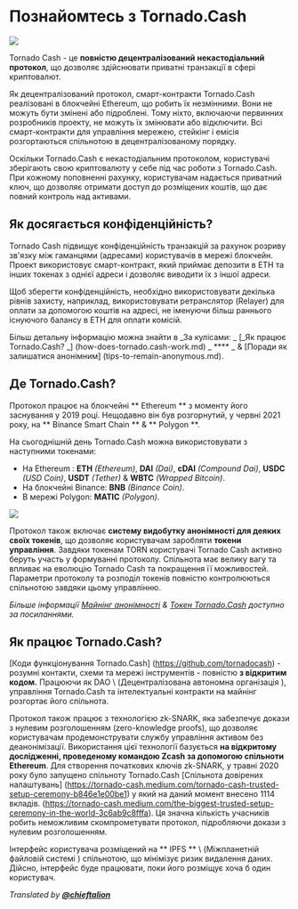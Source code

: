 # Познайомтесь з Tornado.Cash

![](.gitbook/assets/image.png)

Tornado Cash - це **повністю децентралізований** **некастодіальний** **протокол**, що дозволяє здійснювати приватні транзакції в сфері криптовалют.

Як децентралізований протокол, смарт-контракти Tornado.Cash реалізовані в блокчейні Ethereum, що робить їх незмінними. Вони не можуть бути змінені або підроблені. Тому ніхто, включаючи первинних розробників проекту, не можуть їх змінювати або відключити. Всі смарт-контракти для управління мережею, стейкінг і емісія розгортаються спільнотою в децентралізованому порядку.

Оскільки Tornado.Cash є некастодіальним протоколом, користувачі зберігають свою криптовалюту у себе під час роботи з Tornado.Cash. При кожному поповненні рахунку, користувачам надається приватний ключ, що дозволяє отримати доступ до розміщених коштів, що дає повний контроль над активами.

## Як досягається конфіденційність?

Tornado Cash підвищує конфіденційність транзакцій за рахунок розриву зв'язку між гаманцями (адресами) користувачів в мережі блокчейн. Проект використовує смарт-контракт, який приймає депозити в ETH та інших токенах з однієї адреси і дозволяє виводити їх з іншої адреси.

Щоб зберегти конфіденційність, необхідно використовувати декілька рівнів захисту, наприклад, використовувати ретранслятор (Relayer) для оплати за допомогою коштів на адресі, не іменуючи більш раннього існуючого балансу в ETH для оплати комісій.

Більш детальну інформацію можна знайти в _За кулісами: _ [_Як працює Tornado.Cash? _] (how-does-tornado.cash-work.md) _ **** _ & [Поради як залишатися анонімним] (tips-to-remain-anonymous.md).

## Де Tornado.Cash?

Протокол працює на блокчейні ** Ethereum ** з моменту його заснування у 2019 році. Нещодавно він був розгорнутий, у червні 2021 року, на ** Binance Smart Chain ** & ** Polygon **.

На сьогоднішній день Tornado.Cash можна використовувати з наступними токенами:

* На Ethereum : **ETH** _\(Ethereum\)_, **DAI** _\(Dai\)_, **cDAI** _\(Compound Dai\)_, **USDC** _\(USD Coin\)_, **USDT** _\(Tether\)_ & **WBTC** _\(Wrapped Bitcoin\)_.
* На блокчейні Binance: **BNB** _\(Binance Coin\)_.
* В мережі Polygon: **MATIC** _\(Polygon\)_.

![](.gitbook/assets/non-custodial-anonymous-transactions-on-ethereum-3-.png)

Протокол також включає **систему видобутку анонімності для деяких своїх токенів**, що дозволяє користувачам заробляти **токени управління**. Завдяки токенам TORN користувачі Tornado Cash активно беруть участь у формуванні протоколу. Спільнота має велику вагу та впливає на еволюцію Tornado Cash та покращення її можливостей. Параметри протоколу та розподіл токенів повністю контролюються спільнотою завдяки цьому управлінню.

_Більше інформації_ [_Майнінг анонімності_](anonymity-mining.md) _&_ [_Токен Tornado.Cash_](torn.md) _доступно за посиланнями._

## Як працює Tornado.Cash?

[Коди функціонування Tornado.Cash] (https://github.com/tornadocash) - розумні контакти, схеми та мережі інструментів - повністю **з відкритим кодом.** Працюючи як DAO \ (Децентралізована автономна організація \), управління Tornado.Cash та інтелектуальні контракти на майнінг розгортає його спільнота.

Протокол також працює з технологією zk-SNARK, яка забезпечує докази з нулевим розголошенням (zero-knowledge proofs), що дозволяє користувачам продемонструвати службу управління активом без деанонімізації. Використання цієї технології базується **на відкритому дослідженні, проведеному командою Zcash за допомогою спільноти Ethereum**. Для створення початкових ключів zk-SNARK, у травні 2020 року було запущено спільноту Tornado.Cash [Спільнота довірених налаштувань] (https://tornado-cash.medium.com/tornado-cash-trusted-setup-ceremony-b846e1e00be1) у який на даний момент внесено 1114 вкладів.  (https://tornado-cash.medium.com/the-biggest-trusted-setup-ceremony-in-the-world-3c6ab9c8fffa). Ця значна кількість учасників робить неможливим скомпрометувати протокол, підробляючи докази з нулевим розголошенням.

Інтерфейс користувача розміщений на ** IPFS ** \ (Міжпланетній файловій системі \) спільнотою, що мінімізує ризик видалення даних. Дійсно, інтерфейс буде працювати, поки його розміщує хоча б один користувач.



_Translated by_ [_**@chieftalion**_](https://torn.community/u/chieftalion/)

